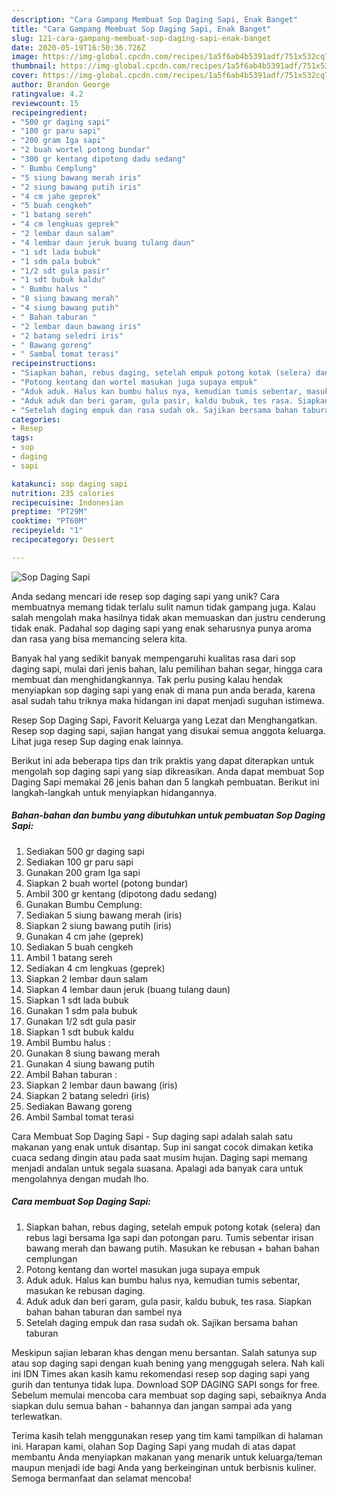```yaml
---
description: "Cara Gampang Membuat Sop Daging Sapi, Enak Banget"
title: "Cara Gampang Membuat Sop Daging Sapi, Enak Banget"
slug: 121-cara-gampang-membuat-sop-daging-sapi-enak-banget
date: 2020-05-19T16:50:36.726Z
image: https://img-global.cpcdn.com/recipes/1a5f6ab4b5391adf/751x532cq70/sop-daging-sapi-foto-resep-utama.jpg
thumbnail: https://img-global.cpcdn.com/recipes/1a5f6ab4b5391adf/751x532cq70/sop-daging-sapi-foto-resep-utama.jpg
cover: https://img-global.cpcdn.com/recipes/1a5f6ab4b5391adf/751x532cq70/sop-daging-sapi-foto-resep-utama.jpg
author: Brandon George
ratingvalue: 4.2
reviewcount: 15
recipeingredient:
- "500 gr daging sapi"
- "100 gr paru sapi"
- "200 gram Iga sapi"
- "2 buah wortel potong bundar"
- "300 gr kentang dipotong dadu sedang"
- " Bumbu Cemplung"
- "5 siung bawang merah iris"
- "2 siung bawang putih iris"
- "4 cm jahe geprek"
- "5 buah cengkeh"
- "1 batang sereh"
- "4 cm lengkuas geprek"
- "2 lembar daun salam"
- "4 lembar daun jeruk buang tulang daun"
- "1 sdt lada bubuk"
- "1 sdm pala bubuk"
- "1/2 sdt gula pasir"
- "1 sdt bubuk kaldu"
- " Bumbu halus "
- "8 siung bawang merah"
- "4 siung bawang putih"
- " Bahan taburan "
- "2 lembar daun bawang iris"
- "2 batang seledri iris"
- " Bawang goreng"
- " Sambal tomat terasi"
recipeinstructions:
- "Siapkan bahan, rebus daging, setelah empuk potong kotak (selera) dan rebus lagi bersama Iga sapi dan potongan paru. Tumis sebentar irisan bawang merah dan bawang putih. Masukan ke rebusan + bahan bahan cemplungan"
- "Potong kentang dan wortel masukan juga supaya empuk"
- "Aduk aduk. Halus kan bumbu halus nya, kemudian tumis sebentar, masukan ke rebusan daging."
- "Aduk aduk dan beri garam, gula pasir, kaldu bubuk, tes rasa. Siapkan bahan bahan taburan dan sambel nya"
- "Setelah daging empuk dan rasa sudah ok. Sajikan bersama bahan taburan"
categories:
- Resep
tags:
- sop
- daging
- sapi

katakunci: sop daging sapi 
nutrition: 235 calories
recipecuisine: Indonesian
preptime: "PT29M"
cooktime: "PT60M"
recipeyield: "1"
recipecategory: Dessert

---
```



![Sop Daging Sapi](https://img-global.cpcdn.com/recipes/1a5f6ab4b5391adf/751x532cq70/sop-daging-sapi-foto-resep-utama.jpg)

Anda sedang mencari ide resep sop daging sapi yang unik? Cara membuatnya memang tidak terlalu sulit namun tidak gampang juga. Kalau salah mengolah maka hasilnya tidak akan memuaskan dan justru cenderung tidak enak. Padahal sop daging sapi yang enak seharusnya punya aroma dan rasa yang bisa memancing selera kita.

Banyak hal yang sedikit banyak mempengaruhi kualitas rasa dari sop daging sapi, mulai dari jenis bahan, lalu pemilihan bahan segar, hingga cara membuat dan menghidangkannya. Tak perlu pusing kalau hendak menyiapkan sop daging sapi yang enak di mana pun anda berada, karena asal sudah tahu triknya maka hidangan ini dapat menjadi suguhan istimewa.

Resep Sop Daging Sapi, Favorit Keluarga yang Lezat dan Menghangatkan. Resep sop daging sapi, sajian hangat yang disukai semua anggota keluarga. Lihat juga resep Sup daging enak lainnya.


Berikut ini ada beberapa tips dan trik praktis yang dapat diterapkan untuk mengolah sop daging sapi yang siap dikreasikan. Anda dapat membuat Sop Daging Sapi memakai 26 jenis bahan dan 5 langkah pembuatan. Berikut ini langkah-langkah untuk menyiapkan hidangannya.

<!--inarticleads1-->

##### Bahan-bahan dan bumbu yang dibutuhkan untuk pembuatan Sop Daging Sapi:

1. Sediakan 500 gr daging sapi
1. Sediakan 100 gr paru sapi
1. Gunakan 200 gram Iga sapi
1. Siapkan 2 buah wortel (potong bundar)
1. Ambil 300 gr kentang (dipotong dadu sedang)
1. Gunakan  Bumbu Cemplung:
1. Sediakan 5 siung bawang merah (iris)
1. Siapkan 2 siung bawang putih (iris)
1. Gunakan 4 cm jahe (geprek)
1. Sediakan 5 buah cengkeh
1. Ambil 1 batang sereh
1. Sediakan 4 cm lengkuas (geprek)
1. Siapkan 2 lembar daun salam
1. Siapkan 4 lembar daun jeruk (buang tulang daun)
1. Siapkan 1 sdt lada bubuk
1. Gunakan 1 sdm pala bubuk
1. Gunakan 1/2 sdt gula pasir
1. Siapkan 1 sdt bubuk kaldu
1. Ambil  Bumbu halus :
1. Gunakan 8 siung bawang merah
1. Gunakan 4 siung bawang putih
1. Ambil  Bahan taburan :
1. Siapkan 2 lembar daun bawang (iris)
1. Siapkan 2 batang seledri (iris)
1. Sediakan  Bawang goreng
1. Ambil  Sambal tomat terasi


Cara Membuat Sop Daging Sapi - Sup daging sapi adalah salah satu makanan yang enak untuk disantap. Sup ini sangat cocok dimakan ketika cuaca sedang dingin atau pada saat musim hujan. Daging sapi memang menjadi andalan untuk segala suasana. Apalagi ada banyak cara untuk mengolahnya dengan mudah lho. 

<!--inarticleads2-->

##### Cara membuat Sop Daging Sapi:

1. Siapkan bahan, rebus daging, setelah empuk potong kotak (selera) dan rebus lagi bersama Iga sapi dan potongan paru. Tumis sebentar irisan bawang merah dan bawang putih. Masukan ke rebusan + bahan bahan cemplungan
1. Potong kentang dan wortel masukan juga supaya empuk
1. Aduk aduk. Halus kan bumbu halus nya, kemudian tumis sebentar, masukan ke rebusan daging.
1. Aduk aduk dan beri garam, gula pasir, kaldu bubuk, tes rasa. Siapkan bahan bahan taburan dan sambel nya
1. Setelah daging empuk dan rasa sudah ok. Sajikan bersama bahan taburan


Meskipun sajian lebaran khas dengan menu bersantan. Salah satunya sup atau sop daging sapi dengan kuah bening yang menggugah selera. Nah kali ini IDN Times akan kasih kamu rekomendasi resep sop daging sapi yang gurih dan tentunya tidak lupa. Download SOP DAGING SAPI songs for free. Sebelum memulai mencoba cara membuat sop daging sapi, sebaiknya Anda siapkan dulu semua bahan - bahannya dan jangan sampai ada yang terlewatkan. 

Terima kasih telah menggunakan resep yang tim kami tampilkan di halaman ini. Harapan kami, olahan Sop Daging Sapi yang mudah di atas dapat membantu Anda menyiapkan makanan yang menarik untuk keluarga/teman maupun menjadi ide bagi Anda yang berkeinginan untuk berbisnis kuliner. Semoga bermanfaat dan selamat mencoba!

